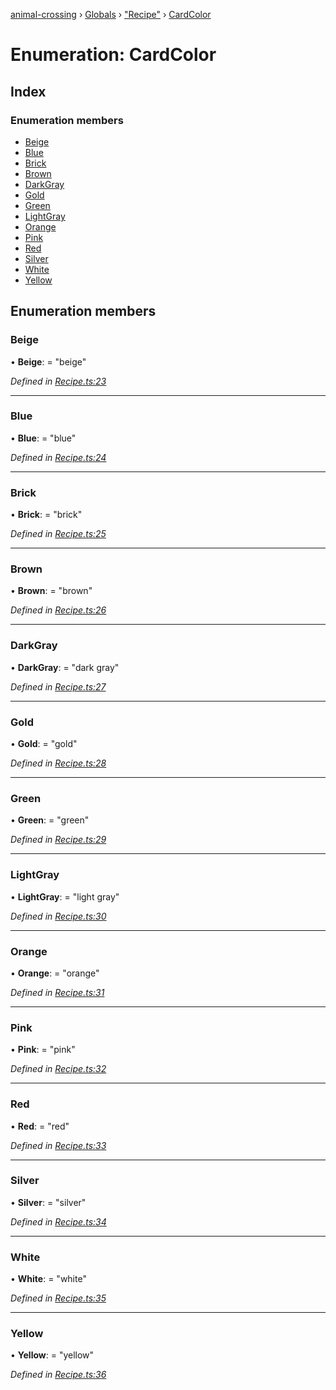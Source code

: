 [animal-crossing](../README.md) › [Globals](../globals.md) › ["Recipe"](../modules/_recipe_.md) › [CardColor](_recipe_.cardcolor.md)

# Enumeration: CardColor

## Index

### Enumeration members

* [Beige](_recipe_.cardcolor.md#beige)
* [Blue](_recipe_.cardcolor.md#blue)
* [Brick](_recipe_.cardcolor.md#brick)
* [Brown](_recipe_.cardcolor.md#brown)
* [DarkGray](_recipe_.cardcolor.md#darkgray)
* [Gold](_recipe_.cardcolor.md#gold)
* [Green](_recipe_.cardcolor.md#green)
* [LightGray](_recipe_.cardcolor.md#lightgray)
* [Orange](_recipe_.cardcolor.md#orange)
* [Pink](_recipe_.cardcolor.md#pink)
* [Red](_recipe_.cardcolor.md#red)
* [Silver](_recipe_.cardcolor.md#silver)
* [White](_recipe_.cardcolor.md#white)
* [Yellow](_recipe_.cardcolor.md#yellow)

## Enumeration members

###  Beige

• **Beige**: = "beige"

*Defined in [Recipe.ts:23](https://github.com/Norviah/animal-crossing/blob/02b4c7f/module/types/Recipe.ts#L23)*

___

###  Blue

• **Blue**: = "blue"

*Defined in [Recipe.ts:24](https://github.com/Norviah/animal-crossing/blob/02b4c7f/module/types/Recipe.ts#L24)*

___

###  Brick

• **Brick**: = "brick"

*Defined in [Recipe.ts:25](https://github.com/Norviah/animal-crossing/blob/02b4c7f/module/types/Recipe.ts#L25)*

___

###  Brown

• **Brown**: = "brown"

*Defined in [Recipe.ts:26](https://github.com/Norviah/animal-crossing/blob/02b4c7f/module/types/Recipe.ts#L26)*

___

###  DarkGray

• **DarkGray**: = "dark gray"

*Defined in [Recipe.ts:27](https://github.com/Norviah/animal-crossing/blob/02b4c7f/module/types/Recipe.ts#L27)*

___

###  Gold

• **Gold**: = "gold"

*Defined in [Recipe.ts:28](https://github.com/Norviah/animal-crossing/blob/02b4c7f/module/types/Recipe.ts#L28)*

___

###  Green

• **Green**: = "green"

*Defined in [Recipe.ts:29](https://github.com/Norviah/animal-crossing/blob/02b4c7f/module/types/Recipe.ts#L29)*

___

###  LightGray

• **LightGray**: = "light gray"

*Defined in [Recipe.ts:30](https://github.com/Norviah/animal-crossing/blob/02b4c7f/module/types/Recipe.ts#L30)*

___

###  Orange

• **Orange**: = "orange"

*Defined in [Recipe.ts:31](https://github.com/Norviah/animal-crossing/blob/02b4c7f/module/types/Recipe.ts#L31)*

___

###  Pink

• **Pink**: = "pink"

*Defined in [Recipe.ts:32](https://github.com/Norviah/animal-crossing/blob/02b4c7f/module/types/Recipe.ts#L32)*

___

###  Red

• **Red**: = "red"

*Defined in [Recipe.ts:33](https://github.com/Norviah/animal-crossing/blob/02b4c7f/module/types/Recipe.ts#L33)*

___

###  Silver

• **Silver**: = "silver"

*Defined in [Recipe.ts:34](https://github.com/Norviah/animal-crossing/blob/02b4c7f/module/types/Recipe.ts#L34)*

___

###  White

• **White**: = "white"

*Defined in [Recipe.ts:35](https://github.com/Norviah/animal-crossing/blob/02b4c7f/module/types/Recipe.ts#L35)*

___

###  Yellow

• **Yellow**: = "yellow"

*Defined in [Recipe.ts:36](https://github.com/Norviah/animal-crossing/blob/02b4c7f/module/types/Recipe.ts#L36)*
